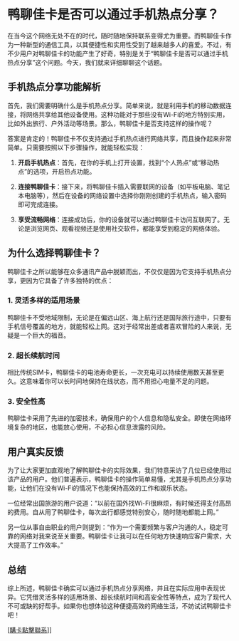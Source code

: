# 鸭聊佳卡是否可以通过手机热点分享？

在当今这个网络无处不在的时代，随时随地保持联系变得尤为重要。而鸭聊佳卡作为一种新型的通信工具，以其便捷性和实用性受到了越来越多人的喜爱。不过，有不少用户对鸭聊佳卡的功能产生了好奇，特别是关于“鸭聊佳卡是否可以通过手机热点分享”这个问题。今天，我们就来详细聊聊这个话题。

## 手机热点分享功能解析

首先，我们需要明确什么是手机热点分享。简单来说，就是利用手机的移动数据连接，将网络共享给其他设备使用。这种功能对于那些没有Wi-Fi的地方特别实用，比如外出旅行、户外活动等场景。那么，鸭聊佳卡是否支持这样的操作呢？

答案是肯定的！鸭聊佳卡不仅支持通过手机热点进行网络共享，而且操作起来非常简单。只需要按照以下步骤操作，就能轻松实现：

1. **开启手机热点**：首先，在你的手机上打开设置，找到“个人热点”或“移动热点”的选项，开启热点功能。
   
2. **连接鸭聊佳卡**：接下来，将鸭聊佳卡插入需要联网的设备（如平板电脑、笔记本电脑等），然后在设备的网络设置中选择你刚刚创建的手机热点，输入密码即可完成连接。

3. **享受流畅网络**：连接成功后，你的设备就可以通过鸭聊佳卡访问互联网了。无论是浏览网页、观看视频还是使用社交软件，都能享受到稳定的网络体验。

## 为什么选择鸭聊佳卡？

鸭聊佳卡之所以能够在众多通讯产品中脱颖而出，不仅仅是因为它支持手机热点分享，更因为它具备了许多独特的优点：

### 1. 灵活多样的适用场景

鸭聊佳卡不受地域限制，无论是在偏远山区、海上航行还是国际旅行途中，只要有手机信号覆盖的地方，就能轻松上网。这对于经常出差或者喜欢冒险的人来说，无疑是一个巨大的福音。

### 2. 超长续航时间

相比传统SIM卡，鸭聊佳卡的电池寿命更长，一次充电可以持续使用数天甚至更久。这意味着你可以长时间地保持在线状态，而不用担心电量不足的问题。

### 3. 安全性高

鸭聊佳卡采用了先进的加密技术，确保用户的个人信息和隐私安全。即使在网络环境复杂的地区，也能放心使用，不必担心信息泄露的风险。

## 用户真实反馈

为了让大家更加直观地了解鸭聊佳卡的实际效果，我们特意采访了几位已经使用过该产品的用户。他们普遍表示，鸭聊佳卡的操作简单易懂，尤其是手机热点分享功能，让他们在没有Wi-Fi的情况下也能保持高效的工作和娱乐状态。

一位经常出国旅游的用户说道：“以前在国外找Wi-Fi很麻烦，有时候还得支付高昂的费用。自从用了鸭聊佳卡，每次出行都感觉特别安心，随时随地都能上网。”

另一位从事自由职业的用户则提到：“作为一个需要频繁与客户沟通的人，稳定可靠的网络对我来说至关重要。鸭聊佳卡让我可以在任何地方快速响应客户需求，大大提高了工作效率。”

## 总结

综上所述，鸭聊佳卡确实可以通过手机热点分享网络，并且在实际应用中表现优异。它凭借灵活多样的适用场景、超长续航时间和高安全性等特点，成为了现代人不可或缺的好帮手。如果你也想体验这种便捷高效的网络生活，不妨试试鸭聊佳卡吧！

[[購卡點擊聯系](https://t.me/s/esim1088)]]